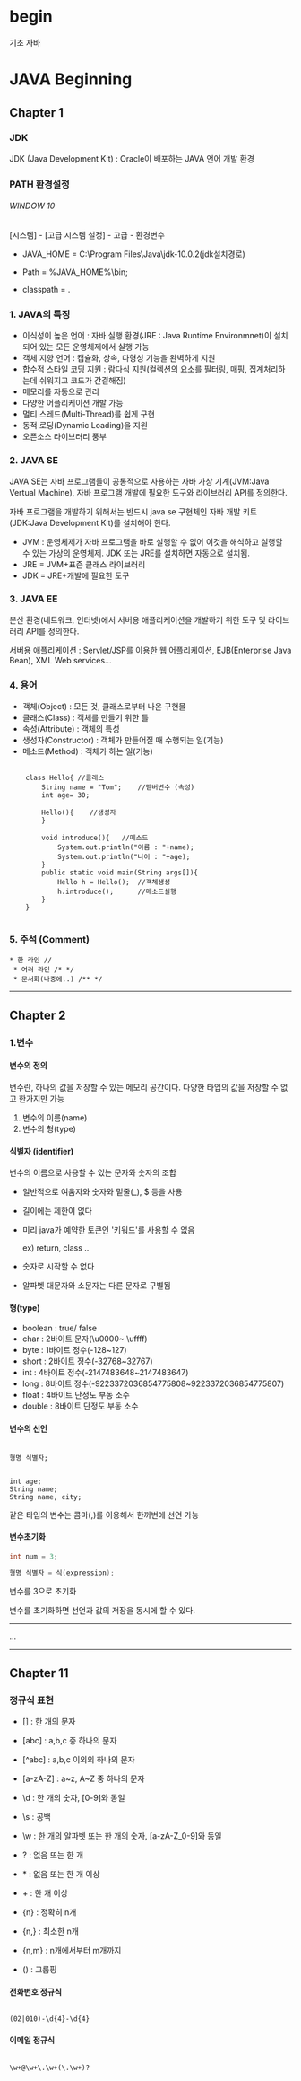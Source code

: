 # begin

기초 자바

# JAVA Beginning

## Chapter 1

### JDK

JDK (Java Development Kit) : Oracle이 배포하는 JAVA 언어 개발 환경



### PATH 환경설정

###### WINDOW 10

[시스템] - [고급 시스템 설정] -  고급 - 환경변수

- JAVA_HOME = C:\Program Files\Java\jdk-10.0.2(jdk설치경로)

- Path = %JAVA_HOME%\bin;
- classpath = . 


### 1. JAVA의 특징

* 이식성이 높은 언어 : 자바 실행 환경(JRE : Java Runtime Environmnet)이 설치되어 있는 모든 운영체제에서 실행 가능
* 객체 지향 언어 : 캡슐화, 상속, 다형성 기능을 완벽하게 지원
* 합수적 스타일 코딩 지원 : 람다식 지원(컬렉션의 요소를 필터링, 매핑, 집계처리하는데 쉬워지고 코드가 간결해짐)
* 메모리를 자동으로 관리
* 다양한 어플리케이션 개발 가능
* 멀티 스레드(Multi-Thread)를 쉽게 구현
* 동적 로딩(Dynamic Loading)을 지원
* 오픈소스 라이브러리 풍부

### 2. JAVA SE

JAVA SE는 자바 프로그램들이 공통적으로 사용하는 자바 가상 기계(JVM:Java Vertual Machine), 자바 프로그램 개발에 필요한 도구와 라이브러리 API를 정의한다.

자바 프로그램을 개발하기 위해서는 반드시 java se 구현체인 자바 개발 키트(JDK:Java Development Kit)를 설치해야 한다.

* JVM : 운영체제가 자바 프로그램을 바로 실행할 수 없어 이것을 해석하고 실행할 수 있는 가상의 운영체제. JDK 또는 JRE를 설치하면 자동으로 설치됨.
* JRE = JVM+표즌 클래스 라이브러리
* JDK = JRE+개발에 필요한 도구

### 3. JAVA EE

분산 환경(네트워크, 인터넷)에서 서버용 애플리케이션을 개발하기 위한 도구 및 라이브러리 API를 정의한다.

서버용 애플리케이션 : Servlet/JSP를 이용한 웹 어플리케이션, EJB(Enterprise Java Bean), XML Web services...

### 4. 용어
* 객체(Object) : 모든 것, 클래스로부터 나온 구현물
* 클래스(Class) : 객체를 만들기 위한 틀
* 속성(Attribute) : 객체의 특성
* 생성자(Constructor) : 객체가 만들어질 때 수행되는 일(기능)
* 메소드(Method) : 객체가 하는 일(기능)

<pre><code>
	class Hello{ //클래스
		String name = "Tom";	//멤버변수 (속성)
		int age= 30;
		
		Hello(){	//생성자
		}
        
		void introduce(){	//메소드
			System.out.println("이름 : "+name);
			System.out.println("나이 : "+age);
		}
		public static void main(String args[]){
			Hello h = Hello();	//객체생성
			h.introduce();		//메소드실행
		}
	}
	</code></pre>
	
### 5. 주석 (Comment)
    * 한 라인 //
	 * 여러 라인 /* */
	 * 문서화(나중에..) /** */
------------------------------------------------- 

## Chapter 2

### 1.변수

#### 변수의 정의

변수란, 하나의 값을 저장할 수 있는 메모리 공간이다.
다양한 타입의 값을 저장할 수 없고 한가지만 가능

1. 변수의 이름(name)
2. 변수의 형(type)

#### 식별자 (identifier)

 변수의 이름으로 사용할 수 있는 문자와 숫자의 조합

- 일반적으로 여움자와 숫자와 밑줄(_), $ 등을 사용

- 길이에는 제한이 없다

- 미리 java가 예약한 토큰인 '키워드'를 사용할 수 없음

  ex) return, class .. 

- 숫자로 시작할 수 없다

- 알파벳 대문자와 소문자는 다른 문자로 구별됨

#### 형(type)

- boolean : true/ false
- char : 2바이트 문자(\u0000~ \uffff)
- byte : 1바이트 정수(-128~127)
- short : 2바이트 정수(-32768~32767)
- int : 4바이트 정수(-2147483648~2147483647)
- long : 8바이트 정수(-9223372036854775808~9223372036854775807)
- float : 4바이트 단정도 부동 소수
- double : 8바이트 단정도 부동 소수

#### 변수의 선언
<pre><code>
형명 식별자;
</code></pre>
<pre><code>
int age;
String name;
String name, city;
</code></pre>
같은 타입의 변수는 콤마(,)를 이용해서 한꺼번에 선언 가능

#### 변수초기화

```java
int num = 3;

형명 식별자 = 식(expression);
```

변수를 3으로 초기화

변수를 초기화하면 선언과 값의 저장을 동시에 할 수 있다.

-----------------------------------------------------

...

------------------------------------------------------

## Chapter 11

### 정규식 표현
* [] : 한 개의 문자
* [abc] : a,b,c 중 하나의 문자
* [^abc] : a,b,c 이외의 하나의 문자
* [a-zA-Z] : a~z, A~Z  중 하나의 문자 

* \d : 한 개의 숫자, [0-9]와 동일
* \s : 공백
* \w : 한 개의 알파벳 또는 한 개의 숫자, [a-zA-Z_0-9]와 동일
* ? : 없음 또는 한 개
* \* : 없음 또는 한 개 이상
* \+ : 한 개 이상
* {n} : 정확히 n개
* {n,} : 최소한 n개
* {n,m} : n개에서부터 m개까지
* () : 그룹핑

#### 전화번호 정규식

<pre><code>
(02|010)-\d{4}-\d{4}
</code></pre>

#### 이메일 정규식
<pre><code>
\w+@\w+\.\w+(\.\w+)?
</code></pre>
